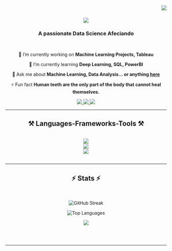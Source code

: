 <img align="right" src="https://visitor-badge.laobi.icu/badge?page_id=MuskanSaleh.MuskanSaleh" />

<h1 align="center">
    <img src="https://readme-typing-svg.herokuapp.com/?font=Righteous&size=40&center=true&vCenter=true&width=500&height=70&duration=4000&lines=Hi+There!+👋;+I'm+Muskan+Saleh!;" />
</h1>

<h3 align="center">A passionate Data Science Afeciando </h3>

<br/>

<div align="center">
 
 🔭 I’m currently working on **Machine Learning Projects, Tableau**
 
 🌱 I’m currently learning **Deep Learning, SQL, PowerBI**

💬 Ask me about **Machine Learning, Data Analysis... or anything [here](https://github.com/MuskanSaleh/MuskanSaleh/issues)**

⚡ Fun fact **Human teeth are the only part of the body that cannot heal themselves.**

</div>
 
<div align="center"> 
  <a href="mailto:rosemiki38@gmail.com">
    <img src="https://img.shields.io/badge/Gmail-333333?style=for-the-badge&logo=gmail&logoColor=red" />
  </a>
  <a href="https://www.linkedin.com/in/muskan-saleh-731b59231/" target="_blank">
    <img src="https://img.shields.io/badge/LinkedIn-0077B5?style=for-the-badge&logo=linkedin&logoColor=white" target="_blank" />
  </a>
  <a href="https://MuskanSaleh.github.io" target="_blank">
     <img src="https://img.shields.io/badge/Portfolio-FF5722?style=for-the-badge&logo=todoist&logoColor=white" target="_blank" />
  </a>
</div>

<hr/>

<h2 align="center">⚒️ Languages-Frameworks-Tools ⚒️</h2>
<br/>
<div align="center">
    <img src="https://skillicons.dev/icons?i=ai,vscode,github,anaconda,idea,ps" /><br>
    <img src="https://skillicons.dev/icons?i=cpp,python,java,git,html" /><br>
    <img src="https://skillicons.dev/icons?i=sklearn,tensorflow,mysql,mongodb," /><br>
</div>

<br/>
<hr/>

<h2 align="center">⚡ Stats ⚡</h2>
<br>
<div align="center">


  
![GitHub Streak](https://github-readme-streak-stats.herokuapp.com/?user=MuskanSaleh&theme=gotham&hide_border=false&cache_seconds=21600)

![Top Languages](https://github-readme-stats.vercel.app/api/top-langs/?username=MuskanSaleh&theme=gotham&hide_border=false&include_all_commits=false&count_private=false&layout=compact&cache_seconds=21600)

<img src="https://github-profile-summary-cards.vercel.app/api/cards/profile-details?username=MuskanSaleh&theme=dark&cache_seconds=21600"/>


</div>

<br/><br/>

<hr/>

<br/>

